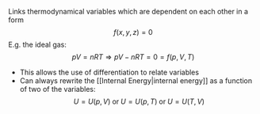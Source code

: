 Links thermodynamical variables which are dependent on each other in a form
$$f(x,y,z) = 0$$
E.g. the ideal gas: $$pV=nRT \Rightarrow pV-nRT=0 = f(p,V,T)$$
- This allows the use of differentiation to relate variables
- Can always rewrite the [[Internal Energy|internal energy]] as a function of two of the variables:
$$U=U(p,V) \; \text{or} \;U=U(p,T) \; \text{or} \; U=U(T,V)$$
